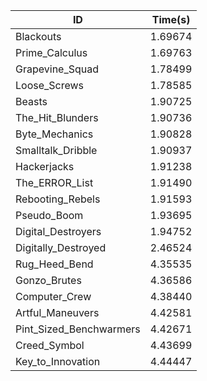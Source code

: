 |ID|Time(s)|
|-|-|
|Blackouts|1.69674|
|Prime_Calculus|1.69763|
|Grapevine_Squad|1.78499|
|Loose_Screws|1.78585|
|Beasts|1.90725|
|The_Hit_Blunders|1.90736|
|Byte_Mechanics|1.90828|
|Smalltalk_Dribble|1.90937|
|Hackerjacks|1.91238|
|The_ERROR_List|1.91490|
|Rebooting_Rebels|1.91593|
|Pseudo_Boom|1.93695|
|Digital_Destroyers|1.94752|
|Digitally_Destroyed|2.46524|
|Rug_Heed_Bend|4.35535|
|Gonzo_Brutes|4.36586|
|Computer_Crew|4.38440|
|Artful_Maneuvers|4.42581|
|Pint_Sized_Benchwarmers|4.42671|
|Creed_Symbol|4.43699|
|Key_to_Innovation|4.44447|
